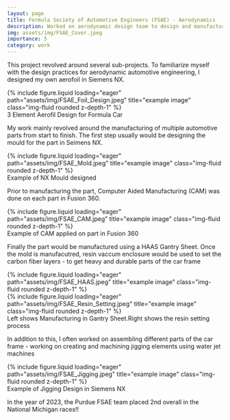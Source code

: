 ```yaml
---
layout: page
title: Formula Society of Automotive Engineers (FSAE) - Aerodynamics
description: Worked on aerodynamic design team to design and manufacture multiple automotive parts
img: assets/img/FSAE_Cover.jpeg
importance: 5
category: work
---
```


This project revolved around several sub-projects. To familiarize myself with the design practices for aerodynamic automotive engineering, I designed my own aerofoil in Siemens NX.

<div class="row">
    <div class="col-sm mt-3 mt-md-0">
        {% include figure.liquid loading="eager" path="assets/img/FSAE_Foil_Design.jpeg" title="example image" class="img-fluid rounded z-depth-1" %}
    </div>
</div>
<div class="caption">
    3 Element Aerofil Design for Formula Car
</div>

My work mainly revolved around the manufacturing of multiple automotive parts from start to finish. The first step usually would be designing the mould for the part in Seimens NX.

<div class="row">
    <div class="col-sm mt-3 mt-md-0">
        {% include figure.liquid loading="eager" path="assets/img/FSAE_Mold.jpeg" title="example image" class="img-fluid rounded z-depth-1" %}
    </div>
</div>
<div class="caption">
    Example of NX Mould designed
</div>

Prior to manufacturing the part, Computer Aided Manufacturing (CAM) was done on each part in Fusion 360.

<div class="row">
    <div class="col-sm mt-3 mt-md-0">
        {% include figure.liquid loading="eager" path="assets/img/FSAE_CAM.jpeg" title="example image" class="img-fluid rounded z-depth-1" %}
    </div>
</div>
<div class="caption">
    Example of CAM applied on part in Fusion 360
</div>

Finally the part would be manufactured using a HAAS Gantry Sheet. Once the mold is manufacutred, resin vaccum enclosure would be used to set the carbon fiber layers -  to get heavy and durable parts of the car frame

<div class="row">
    <div class="col-sm mt-3 mt-md-0">
        {% include figure.liquid loading="eager" path="assets/img/FSAE_HAAS.jpeg" title="example image" class="img-fluid rounded z-depth-1" %}
    </div>
</div>
<div class="row">
    <div class="col-sm mt-3 mt-md-0">
        {% include figure.liquid loading="eager" path="assets/img/FSAE_Resin_Setting.jpeg" title="example image" class="img-fluid rounded z-depth-1" %}
    </div>
</div>
<div class="caption">
    Left shows Manufacturing in Gantry Sheet.Right shows the resin setting process
</div>

In addition to this, I often worked on assembling different parts of the car frame - working on creating and machining jigging elements using water jet machines

<div class="row">
    <div class="col-sm mt-3 mt-md-0">
        {% include figure.liquid loading="eager" path="assets/img/FSAE_Jigging.jpeg" title="example image" class="img-fluid rounded z-depth-1" %}
    </div>
</div>
<div class="caption">
    Example of Jigging Design in Siemens NX
</div>

In the year of 2023, the Purdue FSAE team placed 2nd overall in the National Michigan races!!


